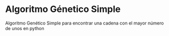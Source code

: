 # Algoritmo Génetico Simple
Algoritmo Genético Simple para encontrar una cadena con el mayor número de unos en python
